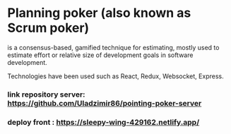 # Planning poker (also known as Scrum poker)
is a consensus-based, gamified technique for estimating, mostly used to estimate effort or relative size of development goals in software development.

Technologies have been used such as React, Redux, Websocket, Express.
### link repository server: https://github.com/Uladzimir86/pointing-poker-server
### deploy front : https://sleepy-wing-429162.netlify.app/
